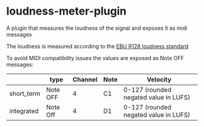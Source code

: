 # loudness-meter-plugin

A plugin that measures the loudness of the signal and exposes it as midi messages

The loudness is measured according to the [EBU R128 loudness standard](https://tech.ebu.ch/docs/tech/tech3341.pdf)

To avoid MIDI compatibility issues the values are exposed as Note OFF messages: 

|            | type     | Channel | Note | Velocity                               |
|------------|----------|---------|------|----------------------------------------|
| short_term | Note OFF | 4       | C1   | 0-127 (rounded negated value in LUFS)  |
| integrated | Note Off | 4       | D1   | 0-127 (rounded negated value in LUFS)  |

